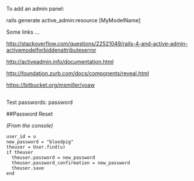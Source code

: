 To add an admin panel:

rails generate active_admin:resource [MyModelName]

Some links ...

http://stackoverflow.com/questions/22521049/rails-4-and-active-admin-activemodelforbiddenattributeserror

http://activeadmin.info/documentation.html

http://foundation.zurb.com/docs/components/reveal.html

https://bitbucket.org/msmiller/voaw

##

Test passwords: password

##Password Reset

*(From the console)*


```
user_id = u
new_password = "bloodpig"
theuser = User.find(u)
if theuser
  theuser.password = new_password
  theuser.password_confirmation = new_password
  theuser.save
end
```

